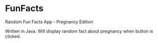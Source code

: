 # FunFacts
Random Fun Facts App - Pregnancy Edition

Written in Java. Will display random fact about pregnancy when button is clicked.
